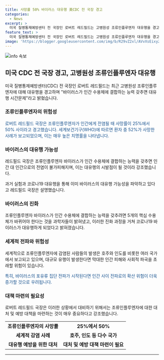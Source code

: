 ```yaml
---
title: 사망률 50% 바이러스 대유행 美CDC 전 국장 경고
categories:
  - News
excerpt: >
  미국 질병통제예방센터 전 국장인 로버트 레드필드는 고병원성 조류인플루엔자 대유행을 경고하며, 바이러스가 인간 수용체에 결합하는 능력을 갖추면 대유행이 시간문제라고 밝혔다. 인체 감염 사례가 늘어나며 치명률 52%를 기록했고, 바이러스의 진화와 전파 가능성이 우려되고 있다. 레드필드 국장은 코로나19 대유행과 조류인플루엔자의 유사성을 강조하며, 이는 사람들에게 대유행이 우려되는 이유임을 설명했다. 현재까지 인간에게 전염된 사례가 보고되고 있으며, 바이러스가 인간 대 인간으로 전파될 수 있음을 강조하며 경고했다.
feature_text: >
  미국 질병통제예방센터 전 국장인 로버트 레드필드는 고병원성 조류인플루엔자 대유행을 경고하며, 바이러스가 인간 수용체에 결합하는 능력을 갖추면 대유행이 시간문제라고 밝혔다. 인체 감염 사례가 늘어나며 치명률 52%를 기록했고, 바이러스의 진화와 전파 가능성이 우려되고 있다. 레드필드 국장은 코로나19 대유행과 조류인플루엔자의 유사성을 강조하며, 이는 사람들에게 대유행이 우려되는 이유임을 설명했다. 현재까지 인간에게 전염된 사례가 보고되고 있으며, 바이러스가 인간 대 인간으로 전파될 수 있음을 강조하며 경고했다.
image: 'https://blogger.googleusercontent.com/img/b/R29vZ2xl/AVvXsEixyZcFfHzMRdzZMjFBmAUKJYCLCGyLL1o632UiGVXcaFdKo_bkvkuCioo0uUKlGfBVcT3P84aROyZIXSBEx3Aw5nCQ3pTgDom1WDC4m8eifvWiAmWEEVb4x6G_l8C0QH225ldMjyaFvpxGEBGNO37VmDTDMHGhJPq73UglMfDca1-0aw/s1600/blogspot.png'
---
```


<p><img src="https://blogger.googleusercontent.com/img/b/R29vZ2xl/AVvXsEixyZcFfHzMRdzZMjFBmAUKJYCLCGyLL1o632UiGVXcaFdKo_bkvkuCioo0uUKlGfBVcT3P84aROyZIXSBEx3Aw5nCQ3pTgDom1WDC4m8eifvWiAmWEEVb4x6G_l8C0QH225ldMjyaFvpxGEBGNO37VmDTDMHGhJPq73UglMfDca1-0aw/s1600/blogspot.png" alt="info 속보" /></p>

<h2 data-ke-size="size26">미국 CDC 전 국장 경고, 고병원성 조류인플루엔자 대유행</h2>

<p data-ke-size="size16">미국 질병통제예방센터(CDC) 전 국장인 로버트 레드필드는 최근 고병원성 조류인플루엔자에 대해 대유행을 경고하며 "바이러스가 인간 수용체에 결합하는 능력 갖추면 대유행 시간문제"라고 밝혔습니다.</p>

<h3>조류인플루엔자의 위험성</h3>

<p data-ke-size="size16"><span style="color: #1a5490;">로버트 레드필드 국장은 조류인플루엔자가 인간에게 전염될 때 사망률이 25%에서 50% 사이라고 경고했습니다. 세계보건기구(WHO)에 따르면 환자 중 52%가 사망한 사례가 보고되었으며, 이는 매우 높은 치명률을 나타냅니다.</span></p>

<h3>바이러스의 대유행 가능성</h3>

<p data-ke-size="size16">레드필드 국장은 조류인플루엔자 바이러스가 인간 수용체에 결합하는 능력을 갖추면 인간 대 인간으로의 전염이 불가피해지며, 이는 대유행의 시발점이 될 것이라 강조했습니다.</p>

<p data-ke-size="size16">과거 실험과 코로나19 대유행을 통해 이미 바이러스의 대유행 가능성을 파악하고 있다고 레드필드 국장은 설명했습니다.</p>

<h3>바이러스의 진화</h3>

<p data-ke-size="size16">조류인플루엔자 바이러스가 인간 수용체에 결합하는 능력을 갖추려면 5개의 핵심 수용체가 바뀌어야 한다는 것을 과학자들이 밝혀냈고, 이러한 진화 과정을 거쳐 코로나19 바이러스가 대유행하게 되었다고 밝혀졌습니다.</p>

<h3>세계적 전파와 위험성</h3>

<p data-ke-size="size16">세계적으로 조류인플루엔자에 감염된 사람들의 발생은 호주와 인도를 비롯한 여러 국가에서 보고되고 있으며, 대규모 유행이 발생한다면 막대한 인간 피해와 사회적 파국을 초래할 위험이 있습니다.</p>

<p data-ke-size="size16"><span style="color: #1a5490;">특히, 바이러스의 포유류 집단 전파가 시작된다면 인간 사이 전파로의 확산 위험이 더욱 증가할 것으로 우려됩니다.</span></p>

<h3>대책 마련의 필요성</h3>

<p data-ke-size="size16">로버트 레드필드 국장은 이러한 상황에서 대비하기 위해서는 조류인플루엔자에 대한 대처 및 예방 대책을 마련하는 것이 매우 중요하다고 강조했습니다.</p>

<table>
  <tr>
    <td style="text-align: center; height: 17px;"><b>조류인플루엔자의 사망률</b></td>
    <td style="text-align: center; height: 17px;"><b>25%에서 50%</b></td>
  </tr>
  <tr>
    <td style="text-align: center; height: 17px;"><b>세계적 감염 사례</b></td>
    <td style="text-align: center; height: 17px;"><b>호주, 인도 등 다수 국가</b></td>
  </tr>
  <tr>
    <td style="text-align: center; height: 17px;"><b>대유행 예방을 위한 대처</b></td>
    <td style="text-align: center; height: 17px;"><b>대처 및 예방 대책 마련이 필요</b></td>
  </tr>
</table>

<hr>

